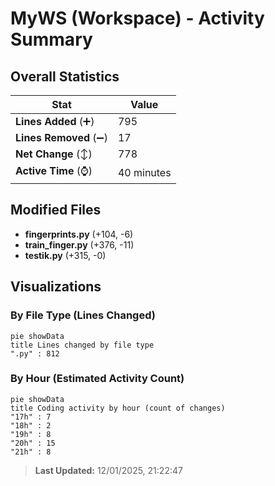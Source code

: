 # MyWS (Workspace) - Activity Summary 

## Overall Statistics

| Stat                   | Value                                                             |
| ---------------------- | ----------------------------------------------------------------- |
| **Lines Added** (➕)   | 795                                          |
| **Lines Removed** (➖) | 17                                        |
| **Net Change** (↕)    | 778                |
| **Active Time** (⌚)   | 40 minutes |


## Modified Files
- **fingerprints.py** (+104, -6)
- **train_finger.py** (+376, -11)
- **testik.py** (+315, -0)

## Visualizations

### By File Type (Lines Changed)

```mermaid
pie showData
title Lines changed by file type
".py" : 812
```

### By Hour (Estimated Activity Count)

```mermaid
pie showData
title Coding activity by hour (count of changes)
"17h" : 7
"18h" : 2
"19h" : 8
"20h" : 15
"21h" : 8
```


> **Last Updated:** 12/01/2025, 21:22:47